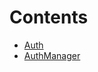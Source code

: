 # Contents

-   [Auth](Auth.sol/contract.Auth.md)
-   [AuthManager](AuthManager.sol/contract.AuthManager.md)
